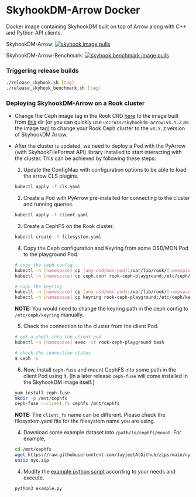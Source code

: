 # SkyhookDM-Arrow Docker 

Docker image containing SkyhookDM built on top of Arrow along with C++ and Python API clients.

SkyhookDM-Arrow: [![skyhook image pulls](https://img.shields.io/docker/pulls/uccross/skyhookdm-arrow)](https://hub.docker.com/r/uccross/skyhookdm-arrow)

SkyhookDM-Arrow-Benchmark: [![skyhook benchmark image pulls](https://img.shields.io/docker/pulls/uccross/skyhookdm-arrow-benchmark)](https://hub.docker.com/r/uccross/skyhookdm-arrow-benchmark)

### Triggering release builds

```bash
./release_skyhook.sh [tag]
./release_skyhook_benchmark.sh [tag]
```

### Deploying SkyhookDM-Arrow on a Rook cluster
* Change the Ceph image tag in the Rook CRD [here](https://github.com/rook/rook/blob/master/cluster/examples/kubernetes/ceph/cluster.yaml#L24) to the image built from [this](./docker) dir (or you can quickly use `uccross/skyhookdm-arrow:vX.Y.Z` as the image tag) to change your Rook Ceph cluster to the `vX.Y.Z` version of SkyhookDM Arrow. 

* After the cluster is updated, we need to deploy a Pod with the PyArrow (with SkyhookFileFormat API) library installed to start interacting with the cluster. This can be achieved by following these steps:

  1) Update the ConfigMap with configuration options to be able to load the arrow CLS plugins.
  ```bash
  kubectl apply -f cls.yaml
  ```

  2) Create a Pod with PyArrow pre-installed for connecting to the cluster and running queries. 
  ```bash
  kubectl apply -f client.yaml
  ```

  3) Create a CephFS on the Rook cluster.
  ```bash
  kubectl create -f filesystem.yaml
  ```
  
  4) Copy the Ceph configuration and Keyring from some OSD/MON Pod to the playground Pod.
  ```bash
  # copy the ceph config
  kubectl -n [namespace] cp [any-osd/mon-pod]:/var/lib/rook/[namespace]/[namespace].config ceph.conf
  kubectl -n [namespace] cp ceph.conf rook-ceph-playground:/etc/ceph/ceph.conf

  # copy the keyring
  kubectl -n [namespace] cp [any-osd/mon-pod]:/var/lib/rook/[namespace]/client.admin.keyring keyring
  kubectl -n [namespace] cp keyring rook-ceph-playground:/etc/ceph/keyring
  ```
  **NOTE:** You would need to change the keyring path in the ceph config to `/etc/ceph/keyring` manually.

  5) Check the connection to the cluster from the client Pod.
  ```bash
  # get a shell into the client pod
  kubectl -n [namespace] exec -it rook-ceph-playground bash

  # check the connection status
  $ ceph -s
  ```

  6) Now, install `ceph-fuse` and mount CephFS into some path in the client Pod using it. [In a later release 
  `ceph-fuse` will come installed in the SkyhookDM image itself.]

  ```bash
  yum install ceph-fuse
  mkdir -p /mnt/cephfs
  ceph-fuse --client_fs cephfs /mnt/cephfs 
  ```
  **NOTE:** The `client_fs` name can be different. Please check the filesystem.yaml file for the filesystem name you are using.

  4) Download some example dataset into `/path/to/cephfs/mount`. For example,
  ```bash
  cd /mnt/cephfs
  wget https://raw.githubusercontent.com/JayjeetAtGithub/zips/main/nyc.zip
  unzip nyc.zip
  ```

  4) Modify the [example python script](./example.py) according to your needs and execute.
  ```bash
  python3 example.py
  ```
